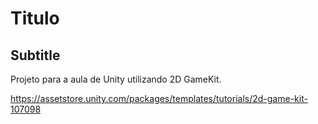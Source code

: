 # Titulo

## Subtitle
Projeto para a aula de Unity utilizando 2D GameKit.

https://assetstore.unity.com/packages/templates/tutorials/2d-game-kit-107098

